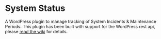 # System Status

A WordPress plugin to manage tracking of System Incidents & Maintenance Periods. This plugin has been built with support for the WordPress rest api, please [read the wiki](https://github.com/imFORZA/system-status/wiki/API) for details.
